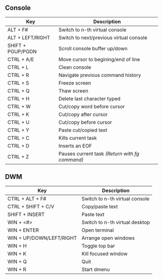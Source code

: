 ## Console
| Key                | Description                                  |
| ------------------ | -------------------------------------------- |
| ALT   + F#         | Switch to n-th virtual console               |
| ALT   + LEFT/RIGHT | Switch to next/previous virtual console      |
| SHIFT + PGUP/PGDN  | Scroll console buffer up/down                |
| CTRL  + A/E        | Move cursor to begining/end of line          |
| CTRL  + L          | Clean console                                |
| CTRL  + R          | Navigate previous command history            |
| CTRL  + S          | Freeze screen                                |
| CTRL  + Q          | Thaw screen                                  |
| CTRL  + H          | Delete last character typed                  |
| CTRL  + W          | Cut/copy word before cursor                  |
| CTRL  + K          | Cut/copy after cursor                        |
| CTRL  + U          | Cut/copy before cursor                       |
| CTRL  + Y          | Paste cut/copied text                        |
| CTRL  + C          | Kills current task                           |
| CTRL  + D          | Inserts an EOF                               |
| CTRL  + Z          | Pauses current task *(Return with fg command)* |

## DWM
| Key                        | Description                    |
| -------------------------- | ------------------------------ |
| CTRL  + ALT + F#           | Switch to n-th virtual console |
| CTRL  + SHIFT + C/V        | Copy/paste text                |
| SHIFT + INSERT             | Paste text                     |
| WIN   + <#>                | Switch to n-th virtual desktop |
| WIN   + ENTER              | Open terminal                  |
| WIN   + UP/DOWN/LEFT/RIGHT | Arrange open windows           |
| WIN   + H                  | Toggle top bar                 |
| WIN   + K                  | Kill focused window            |
| WIN   + Q                  | Quit                           |
| WIN   + R                  | Start dmenu                    |